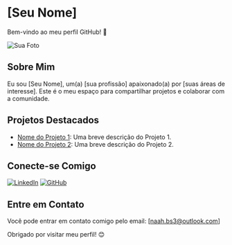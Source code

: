 # [Seu Nome]

Bem-vindo ao meu perfil GitHub! 👋

![Sua Foto](url_da_sua_foto.jpg)

## Sobre Mim

Eu sou [Seu Nome], um(a) [sua profissão] apaixonado(a) por [suas áreas de interesse]. Este é o meu espaço para compartilhar projetos e colaborar com a comunidade.

## Projetos Destacados

- [Nome do Projeto 1](link_do_projeto_1): Uma breve descrição do Projeto 1.
- [Nome do Projeto 2](link_do_projeto_2): Uma breve descrição do Projeto 2.

## Conecte-se Comigo

[![LinkedIn](https://img.shields.io/badge/LinkedIn-<seu_usuario_no_linkedin>-blue)](in/nathalia-bernardo-636488186/)
[![GitHub](https://img.shields.io/badge/GitHub-<seu_usuario_no_github>-green)](link_do_seu_repositorio_no_github)


## Entre em Contato

Você pode entrar em contato comigo pelo email: [naah.bs3@outlook.com]

Obrigado por visitar meu perfil! 😊


